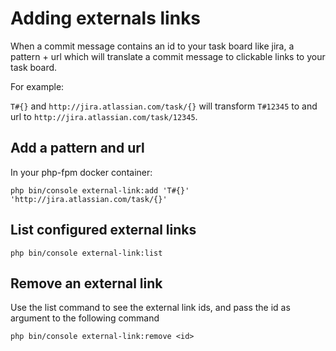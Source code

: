 # Adding externals links

When a commit message contains an id to your task board like jira, a pattern + url which will translate a
commit message to clickable links to your task board.

For example:

`T#{}` and `http://jira.atlassian.com/task/{}` will transform `T#12345` to and url to `http://jira.atlassian.com/task/12345`.

## Add a pattern and url

In your php-fpm docker container:
```shell
php bin/console external-link:add 'T#{}' 'http://jira.atlassian.com/task/{}'
```

## List configured external links
```shell
php bin/console external-link:list
```

## Remove an external link
Use the list command to see the external link ids, and pass the id as argument to the following command

```shell
php bin/console external-link:remove <id>
```
